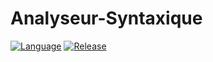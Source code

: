 # Analyseur-Syntaxique
[![Language](https://img.shields.io/badge/language-python-blue.svg?style=flat)](https://www.python.org)
[![Release](https://img.shields.io/badge/release-v1.0-orange.svg?style=flat)](http://www.leejamesrobinson.com/space-invaders.html)
